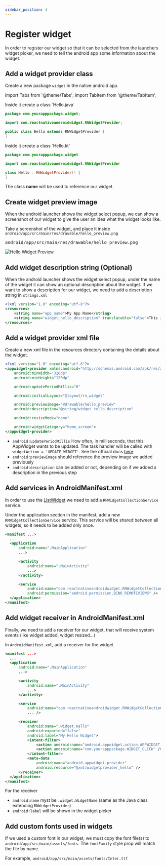 ```yaml
---
sidebar_position: 4
---
```


# Register widget

In order to register our widget so that it can be selected from the launchers widget picker, we need to tell the android app some information about the widget.

## Add a widget provider class

Create a new package `widget` in the native android app.

import Tabs from '@theme/Tabs';
import TabItem from '@theme/TabItem';

<Tabs>
  <TabItem value="Java" label="Java" default>
Inside it create a class `Hello.java`

```java title="android/app/src/main/java/com/yourapppackage/widget/Hello.java"
package com.yourapppackage.widget;

import com.reactnativeandroidwidget.RNWidgetProvider;

public class Hello extends RNWidgetProvider {
}
```

  </TabItem>
  <TabItem value="Kotlin" label="Kotlin">
Inside it create a class `Hello.kt`

```kotlin title="android/app/src/main/java/com/yourapppackage/widget/Hello.kt"
package com.yourapppackage.widget

import com.reactnativeandroidwidget.RNWidgetProvider

class Hello : RNWidgetProvider() {
}
```

  </TabItem>
</Tabs>

The class **name** will be used to reference our widget.

## Create widget preview image

When the android launcher shows the widget select popup, we can show a screenshot of our widget to give the user an idea what the widget looks like.

Take a screenshot of the widget, and place it inside `android/app/src/main/res/drawable/hello_preview.png`

<pre>android/app/src/main/res/drawable/hello_preview.png</pre>

![Hello Widget Preview](/img/hello_preview.png)

## Add widget description string (Optional)

When the android launcher shows the widget select popup, under the name of the widget it can show an optional description about the widget. If we want to show a description for our widget, we need to add a description string in `strings.xml`

```xml title="android/app/src/main/res/values/strings.xml"
<?xml version="1.0" encoding="utf-8"?>
<resources>
    <string name="app_name">My App Name</string>
    <string name="widget_hello_description" translatable="false">This is my first widget</string>
</resources>
```

## Add a widget provider xml file

Create a new xml file in the resources directory containing the details about the widget.

```xml title="android/app/src/main/res/xml/widgetprovider_hello.xml"
<?xml version="1.0" encoding="utf-8"?>
<appwidget-provider xmlns:android="http://schemas.android.com/apk/res/android"
    android:minWidth="320dp"
    android:minHeight="120dp"

    android:updatePeriodMillis="0"

    android:initialLayout="@layout/rn_widget"

    android:previewImage="@drawable/hello_preview"
    android:description="@string/widget_hello_description"

    android:resizeMode="none"

    android:widgetCategory="home_screen">
</appwidget-provider>
```

- `android:updatePeriodMillis` How often, in milliseconds, that this AppWidget wants to be updated. The task handler will be called with `widgetAction = 'UPDATE_WIDGET'`. See the official docs [here](https://developer.android.com/reference/android/appwidget/AppWidgetProviderInfo.html#updatePeriodMillis)
- `android:previewImage` should reference the preview image we added previously
- `android:description` can be added or not, depending on if we added a description in the previous step

## Add services in AndroidManifest.xml

In order to use the [ListWidget](../primitives/list-widget.md) we need to add a `RNWidgetCollectionService` service.

Under the application section in the manifest, add a new `RNWidgetCollectionService` service. This service will be shared between all widgets, so it needs to be added only once.

```xml title="android/app/src/main/AndroidManifest.xml"
<manifest ...>
  ...
  <application
      android:name=".MainApplication"
      ...>

      <activity
          android:name=".MainActivity"
          ...>
      </activity>

      <service
          android:name="com.reactnativeandroidwidget.RNWidgetCollectionService"
          android:permission="android.permission.BIND_REMOTEVIEWS" />
  </application>
</manifest>
```

## Add widget receiver in AndroidManifest.xml

Finally, we need to add a receiver for our widget, that will receive system events (like widget added, widget resized...)

In `AndroidManifest.xml`, add a receiver for the widget

```xml title="android/app/src/main/AndroidManifest.xml"
<manifest ...>
  ...
  <application
      android:name=".MainApplication"
      ...>

      <activity
          android:name=".MainActivity"
          ...>
      </activity>

      <service
          android:name="com.reactnativeandroidwidget.RNWidgetCollectionService"
          ... />

      <receiver
          android:name=".widget.Hello"
          android:exported="false"
          android:label="My Hello Widget">
          <intent-filter>
              <action android:name="android.appwidget.action.APPWIDGET_UPDATE" />
              <action android:name="com.yourapppackage.WIDGET_CLICK" />
          </intent-filter>
          <meta-data
              android:name="android.appwidget.provider"
              android:resource="@xml/widgetprovider_hello" />
      </receiver>
  </application>
</manifest>
```

For the receiver

- `android:name` myst be `.widget.WidgetName` (same as the Java class extending `RNWidgetProvider`)
- `android:label` will be shown in the widget picker

## Add custom fonts used in widgets

If we used a custom font in our widget, we must copy the font file(s) to `android/app/src/main/assets/fonts`. The `fontFamily` style prop will match the file by name.

For example, `android/app/src/main/assets/fonts/Inter.ttf`
